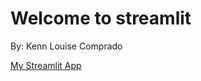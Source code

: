# Welcome to streamlit

By: Kenn Louise Comprado

[My Streamlit App](https://comprado-bscs3b.streamlit.app/)

